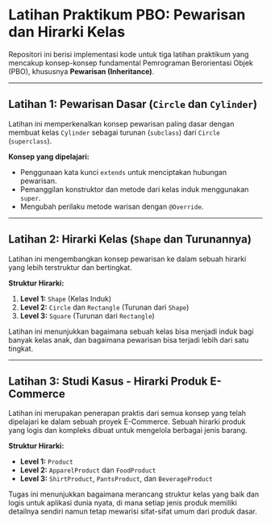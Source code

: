 # Latihan Praktikum PBO: Pewarisan dan Hirarki Kelas

Repositori ini berisi implementasi kode untuk tiga latihan praktikum yang mencakup konsep-konsep fundamental Pemrograman Berorientasi Objek (PBO), khususnya **Pewarisan (Inheritance)**.

---

##  Latihan 1: Pewarisan Dasar (`Circle` dan `Cylinder`)

Latihan ini memperkenalkan konsep pewarisan paling dasar dengan membuat kelas `Cylinder` sebagai turunan (`subclass`) dari `Circle` (`superclass`).

**Konsep yang dipelajari:**
-   Penggunaan kata kunci `extends` untuk menciptakan hubungan pewarisan.
-   Pemanggilan konstruktor dan metode dari kelas induk menggunakan `super`.
-   Mengubah perilaku metode warisan dengan `@Override`.

---

##  Latihan 2: Hirarki Kelas (`Shape` dan Turunannya)

Latihan ini mengembangkan konsep pewarisan ke dalam sebuah hirarki yang lebih terstruktur dan bertingkat.

**Struktur Hirarki:**
1.  **Level 1:** `Shape` (Kelas Induk)
2.  **Level 2:** `Circle` dan `Rectangle` (Turunan dari `Shape`)
3.  **Level 3:** `Square` (Turunan dari `Rectangle`)

Latihan ini menunjukkan bagaimana sebuah kelas bisa menjadi induk bagi banyak kelas anak, dan bagaimana pewarisan bisa terjadi lebih dari satu tingkat.

---

##  Latihan 3: Studi Kasus - Hirarki Produk E-Commerce

Latihan ini merupakan penerapan praktis dari semua konsep yang telah dipelajari ke dalam sebuah proyek E-Commerce. Sebuah hirarki produk yang logis dan kompleks dibuat untuk mengelola berbagai jenis barang.

**Struktur Hirarki:**
-   **Level 1:** `Product`
-   **Level 2:** `ApparelProduct` dan `FoodProduct`
-   **Level 3:** `ShirtProduct`, `PantsProduct`, dan `BeverageProduct`

Tugas ini menunjukkan bagaimana merancang struktur kelas yang baik dan logis untuk aplikasi dunia nyata, di mana setiap jenis produk memiliki detailnya sendiri namun tetap mewarisi sifat-sifat umum dari produk dasar.
